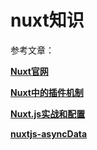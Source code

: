 # nuxt知识

参考文章：

[**Nuxt官网**][Nuxt官网]

[**Nuxt中的插件机制**][Nuxt中的插件机制]

[**Nuxt.js实战和配置**][Nuxt.js实战和配置]

[**nuxtjs-asyncData**][nuxtjs-asyncData]


[Nuxt官网]:https://zh.nuxtjs.org/
[Nuxt中的插件机制]:https://www.yht7.com/news/31788
[Nuxt.js实战和配置]:https://segmentfault.com/a/1190000019972611
[nuxtjs-asyncData]:https://blog.csdn.net/cow66/article/details/103908614

